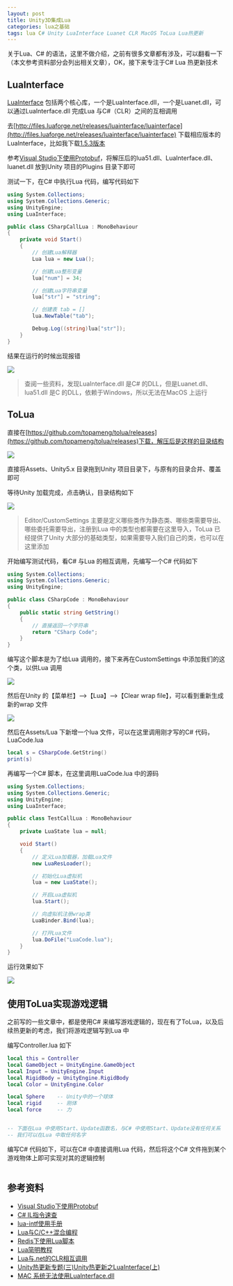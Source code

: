 ```yaml
---
layout: post
title: Unity3D集成Lua
categories: lua之基础
tags: lua C# Unity LuaInterface Luanet CLR MacOS ToLua Lua热更新
---
```


关于Lua、C# 的语法，这里不做介绍，之前有很多文章都有涉及，可以翻看一下（本文参考资料部分会列出相关文章），OK，接下来专注于C# Lua 热更新技术

## LuaInterface

[LuaInterface](http://luaforge.net/projects/luainterface/) 包括两个核心库，一个是LuaInterface.dll，一个是Luanet.dll，可以通过LuaInterface.dll 完成Lua 与C#（CLR）之间的互相调用

去[http://files.luaforge.net/releases/luainterface/luainterface](http://files.luaforge.net/releases/luainterface/luainterface) 下载相应版本的LuaInterface，比如我下载[1.5.3版本](http://files.luaforge.net/releases/luainterface/luainterface/1.5.3)

参考[Visual Studio下使用Protobuf](http://www.xumenger.com/csharp-protobuf-20190831/)，将解压后的lua51.dll、LuaInterface.dll、luanet.dll 放到Unity 项目的Plugins 目录下即可

测试一下，在C# 中执行Lua 代码，编写代码如下

```c#
using System.Collections;
using System.Collections.Generic;
using UnityEngine;
using LuaInterface;

public class CSharpCallLua : MonoBehaviour
{
    private void Start()
    {
        // 创建Lua解释器
        Lua lua = new Lua();

        // 创建Lua整形变量
        lua["num"] = 34;

        // 创建Lua字符串变量
        lua["str"] = "string";

        // 创建表 tab = []
        lua.NewTable("tab");

        Debug.Log((string)lua["str"]);
    }
}
```

结果在运行的时候出现报错

![](../media/image/2019-09-04/01.png)

>查阅一些资料，发现LuaInterface.dll 是C# 的DLL，但是Luanet.dll、lua51.dll 是C 的DLL，依赖于Windows，所以无法在MacOS 上运行

## ToLua

直接在[https://github.com/topameng/tolua/releases](https://github.com/topameng/tolua/releases)下载，解压后是这样的目录结构

![](../media/image/2019-09-04/02.png)

直接将Assets、Unity5.x 目录拖到Unity 项目目录下，与原有的目录合并、覆盖即可

等待Unity 加载完成，点击确认，目录结构如下

![](../media/image/2019-09-04/03.png)

>Editor/CustomSettings 主要是定义哪些类作为静态类、哪些类需要导出、哪些委托需要导出，注册到Lua 中的类型也都需要在这里导入，ToLua 已经提供了Unity 大部分的基础类型，如果需要导入我们自己的类，也可以在这里添加

开始编写测试代码，看C# 与Lua 的相互调用，先编写一个C# 代码如下

```C#
using System.Collections;
using System.Collections.Generic;
using UnityEngine;

public class CSharpCode : MonoBehaviour
{
    public static string GetString()
    {
        // 直接返回一个字符串
        return "CSharp Code";
    }
}
```

编写这个脚本是为了给Lua 调用的，接下来再在CustomSettings 中添加我们的这个类，以供Lua 调用

![](../media/image/2019-09-04/04.png)

然后在Unity 的【菜单栏】-->【Lua】-->【Clear wrap file】，可以看到重新生成新的wrap 文件

![](../media/image/2019-09-04/05.png)

然后在Assets/Lua 下新增一个lua 文件，可以在这里调用刚才写的C# 代码，LuaCode.lua

```lua
local s = CSharpCode.GetString()
print(s)
```

再编写一个C# 脚本，在这里调用LuaCode.lua 中的源码

```c#
using System.Collections;
using System.Collections.Generic;
using UnityEngine;
using LuaInterface;

public class TestCallLua : MonoBehaviour
{
    private LuaState lua = null;

    void Start()
    {
        // 定义Lua加载器，加载Lua文件
        new LuaResLoader();

        // 初始化Lua虚拟机
        lua = new LuaState();

        // 开启Lua虚拟机
        lua.Start();

        // 向虚拟机注册wrap类
        LuaBinder.Bind(lua);

        // 打开Lua文件
        lua.DoFile("LuaCode.lua");
    }
}
```

运行效果如下

![](../media/image/2019-09-04/06.png)

## 使用ToLua实现游戏逻辑

之前写的一些文章中，都是使用C# 来编写游戏逻辑的，现在有了ToLua，以及后续热更新的考虑，我们将游戏逻辑写到Lua 中

编写Controller.lua 如下

```lua
local this = Controller
local GameObject = UnityEngine.GameObject
local Input = UnityEngine.Input
local RigidBody = UnityEngine.RigidBody
local Color = UnityEngine.Color

local Sphere    -- Unity中的一个球体
local rigid     -- 刚体
local force     -- 力


-- 下面在Lua 中使用Start、Update函数名，与C# 中使用Start、Update没有任何关系
-- 我们可以在Lua 中取任何名字
```

编写C# 代码如下，可以在C# 中直接调用Lua 代码，然后将这个C# 文件拖到某个游戏物体上即可实现对其的逻辑控制

```c#

```

## 参考资料

* [Visual Studio下使用Protobuf](http://www.xumenger.com/csharp-protobuf-20190831/)
* [C# IL指令速查](http://www.xumenger.com/csharp-il-20190630/)
* [lua-intf使用手册](http://www.xumenger.com/luaintf-20190607/)
* [Lua与C/C++混合编程](http://www.xumenger.com/lua-c-cpp-20180202/)
* [Redis下使用Lua脚本](http://www.xumenger.com/lua-redis-20180127/)
* [Lua简明教程](http://www.xumenger.com/lua-20180126/)
* [Lua与.net的CLR相互调用](https://www.cnblogs.com/fuyunzzy/p/6424381.html)
* [Unity热更新专题(三)Unity热更新之LuaInterface(上)](https://blog.csdn.net/e295166319/article/details/60769275)
* [MAC 系统无法使用LuaInterface.dll](http://www.sikiedu.com/classroom/5/thread/535)

